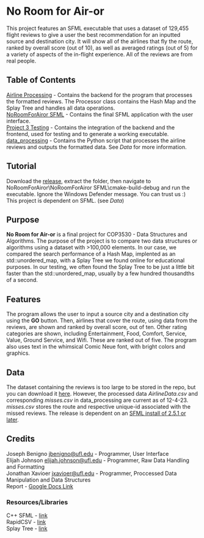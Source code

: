 # No Room for Air-or
This project features an SFML executable that uses a dataset of 129,455 flight reviews to give a user the best recommendation for an inputted source and destination city. It will show all of the airlines that fly the route, ranked by overall score (out of 10), as well as averaged ratings (out of 5) for a variety of aspects of the in-flight experience. All of the reviews are from real people. 

## Table of Contents
[Airline Processing](https://github.com/eli-johnson-04/TheFlightCrew/tree/main/Airline%20Processing) - Contains the backend for the program that processes the formatted reviews. The Processor class contains the Hash Map and the Splay Tree and handles all data operations.\
[NoRoomForAiror SFML](https://github.com/eli-johnson-04/TheFlightCrew/tree/main/NoRoomForAiror%20SFML) - Contains the final SFML application with the user interface. \
[Project 3 Testing](https://github.com/eli-johnson-04/TheFlightCrew/tree/main/Project%203%20Testing) - Contains the integration of the backend and the frontend, used for testing and to generate a working executable. \
[data_processing](https://github.com/eli-johnson-04/TheFlightCrew/tree/main/data_processing) - Contains the Python script that processes the airline reviews and outputs the formatted data. See *Data* for more information. 

## Tutorial
Download the [release](https://github.com/eli-johnson-04/TheFlightCrew/releases/tag/release), extract the folder, then navigate to NoRoomForAiror\NoRoomForAiror SFML\cmake-build-debug and run the executable. Ignore the Windows Defender message. You can trust us :)\
This project is dependent on SFML. (see *Data*)

## Purpose
**No Room for Air-or** is a final project for COP3530 - Data Structures and Algorithms. The purpose of the project is to compare two data structures or algorithms using a dataset with >100,000 elements. In our case, we compared the search performance of a Hash Map, implented as an std::unordered_map, with a Splay Tree we found online for educational purposes. In our testing, we often found the Splay Tree to be just a little bit faster than the std::unordered_map, usually by a few hundred thousandths of a second. 

## Features
The program allows the user to input a source city and a destination city using the **GO** button. Then, airlines that cover the route, using data from the reviews, are shown and ranked by overall score, out of ten. Other rating categories are shown, including Entertainment, Food, Comfort, Service, Value, Ground Service, and Wifi. These are ranked out of five. The program also uses text in the whimsical Comic Neue font, with bright colors and graphics. 

## Data
The dataset containing the reviews is too large to be stored in the repo, but you can download it [here](https://www.kaggle.com/datasets/joelljungstrom/128k-airline-reviews/). However, the processed data *AirlineData.csv* and corresponding *misses.csv* in data_processing are current as of 12-4-23. *misses.csv* stores the route and respective unique-id associated with the missed reviews. The release is dependent on an [SFML install of 2.5.1 or later](https://www.sfml-dev.org/download/sfml/2.6.1/).

## Credits
Joseph Benigno [jbenigno@ufl.edu](mailto:jbenigno@ufl.edu) - Programmer, User Interface\
Elijah Johnson [elijah.johnson@ufl.edu](mailto:elijah.johnson@ufl.edu) - Programmer, Raw Data Handling and Formatting\
Jonathan Xavioer [jxavioer@ufl.edu](mailto:jxavioer@ufl.edu) - Programmer, Proccessed Data Manipulation and Data Structures\
Report - [Google Docs Link](https://docs.google.com/document/d/1xB2XX0hDOQ4nfWiN1vOKUG-qVA9NmOm_BXc9q97QiT8/edit?usp=sharing)

### Resources/Libraries
C++ SFML - [link](https://www.sfml-dev.org/)\
RapidCSV - [link](https://github.com/d99kris/rapidcsv)\
Splay Tree - [link](https://github.com/Bibeknam/algorithmtutorprograms/tree/master/data-structures/splay-trees)
